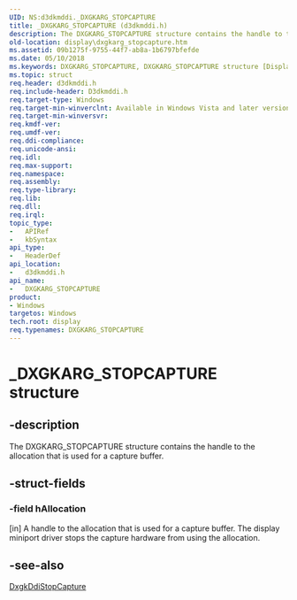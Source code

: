 ```yaml
---
UID: NS:d3dkmddi._DXGKARG_STOPCAPTURE
title: _DXGKARG_STOPCAPTURE (d3dkmddi.h)
description: The DXGKARG_STOPCAPTURE structure contains the handle to the allocation that is used for a capture buffer.
old-location: display\dxgkarg_stopcapture.htm
ms.assetid: 09b1275f-9755-44f7-ab8a-1b6797bfefde
ms.date: 05/10/2018
ms.keywords: DXGKARG_STOPCAPTURE, DXGKARG_STOPCAPTURE structure [Display Devices], DmStructs_52028d90-8c11-425c-80ca-533664035fa5.xml, _DXGKARG_STOPCAPTURE, d3dkmddi/DXGKARG_STOPCAPTURE, display.dxgkarg_stopcapture
ms.topic: struct
req.header: d3dkmddi.h
req.include-header: D3dkmddi.h
req.target-type: Windows
req.target-min-winverclnt: Available in Windows Vista and later versions of the Windows operating systems.
req.target-min-winversvr: 
req.kmdf-ver: 
req.umdf-ver: 
req.ddi-compliance: 
req.unicode-ansi: 
req.idl: 
req.max-support: 
req.namespace: 
req.assembly: 
req.type-library: 
req.lib: 
req.dll: 
req.irql: 
topic_type:
-	APIRef
-	kbSyntax
api_type:
-	HeaderDef
api_location:
-	d3dkmddi.h
api_name:
-	DXGKARG_STOPCAPTURE
product:
- Windows
targetos: Windows
tech.root: display
req.typenames: DXGKARG_STOPCAPTURE
---
```


# _DXGKARG_STOPCAPTURE structure


## -description


The DXGKARG_STOPCAPTURE structure contains the handle to the allocation that is used for a capture buffer.


## -struct-fields




### -field hAllocation

[in] A handle to the allocation that is used for a capture buffer. The display miniport driver stops the capture hardware from using the allocation.


## -see-also




<a href="https://msdn.microsoft.com/e5d622cc-c550-44cf-8923-5092226066d9">DxgkDdiStopCapture</a>
 

 

